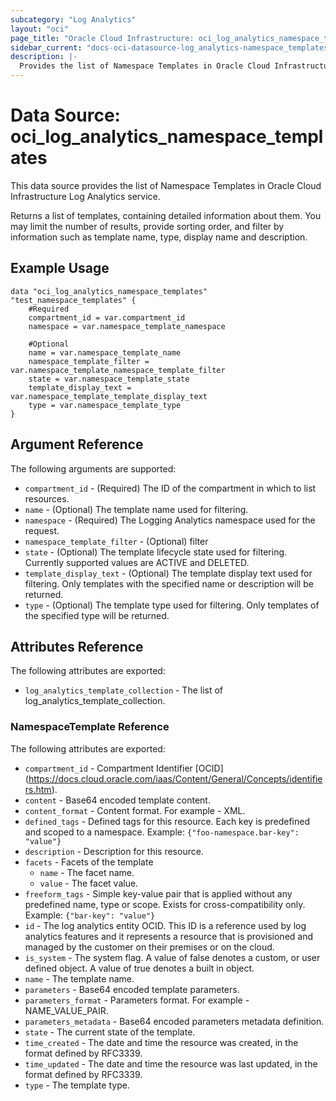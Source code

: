 ```yaml
---
subcategory: "Log Analytics"
layout: "oci"
page_title: "Oracle Cloud Infrastructure: oci_log_analytics_namespace_templates"
sidebar_current: "docs-oci-datasource-log_analytics-namespace_templates"
description: |-
  Provides the list of Namespace Templates in Oracle Cloud Infrastructure Log Analytics service
---
```


# Data Source: oci_log_analytics_namespace_templates
This data source provides the list of Namespace Templates in Oracle Cloud Infrastructure Log Analytics service.

Returns a list of templates, containing detailed information about them. You may limit the number of results, provide sorting order, and filter by information such as template name, type, display name and description.


## Example Usage

```hcl
data "oci_log_analytics_namespace_templates" "test_namespace_templates" {
	#Required
	compartment_id = var.compartment_id
	namespace = var.namespace_template_namespace

	#Optional
	name = var.namespace_template_name
	namespace_template_filter = var.namespace_template_namespace_template_filter
	state = var.namespace_template_state
	template_display_text = var.namespace_template_template_display_text
	type = var.namespace_template_type
}
```

## Argument Reference

The following arguments are supported:

* `compartment_id` - (Required) The ID of the compartment in which to list resources.
* `name` - (Optional) The template name used for filtering. 
* `namespace` - (Required) The Logging Analytics namespace used for the request. 
* `namespace_template_filter` - (Optional) filter
* `state` - (Optional) The template lifecycle state used for filtering. Currently supported values are ACTIVE and DELETED. 
* `template_display_text` - (Optional) The template display text used for filtering. Only templates with the specified name or description will be returned. 
* `type` - (Optional) The template type used for filtering. Only templates of the specified type will be returned. 


## Attributes Reference

The following attributes are exported:

* `log_analytics_template_collection` - The list of log_analytics_template_collection.

### NamespaceTemplate Reference

The following attributes are exported:

* `compartment_id` - Compartment Identifier [OCID] (https://docs.cloud.oracle.com/iaas/Content/General/Concepts/identifiers.htm).
* `content` - Base64 encoded template content.
* `content_format` - Content format. For example - XML.
* `defined_tags` - Defined tags for this resource. Each key is predefined and scoped to a namespace. Example: `{"foo-namespace.bar-key": "value"}` 
* `description` - Description for this resource. 
* `facets` - Facets of the template
	* `name` - The facet name.
	* `value` - The facet value.
* `freeform_tags` - Simple key-value pair that is applied without any predefined name, type or scope. Exists for cross-compatibility only. Example: `{"bar-key": "value"}` 
* `id` - The log analytics entity OCID. This ID is a reference used by log analytics features and it represents a resource that is provisioned and managed by the customer on their premises or on the cloud. 
* `is_system` - The system flag.  A value of false denotes a custom, or user defined object.  A value of true denotes a built in object. 
* `name` - The template name.
* `parameters` - Base64 encoded template parameters.
* `parameters_format` - Parameters format.  For example - NAME_VALUE_PAIR.
* `parameters_metadata` - Base64 encoded parameters metadata definition.
* `state` - The current state of the template. 
* `time_created` - The date and time the resource was created, in the format defined by RFC3339. 
* `time_updated` - The date and time the resource was last updated, in the format defined by RFC3339. 
* `type` - The template type.

